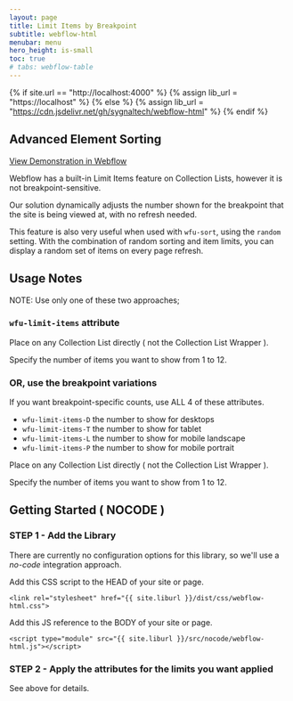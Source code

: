```yaml
---
layout: page
title: Limit Items by Breakpoint
subtitle: webflow-html
menubar: menu
hero_height: is-small
toc: true
# tabs: webflow-table
---
```


{% if site.url == "http://localhost:4000" %}
{% assign lib_url = "https://localhost" %}
{% else %}
{% assign lib_url = "https://cdn.jsdelivr.net/gh/sygnaltech/webflow-html" %}
{% endif %}

## Advanced Element Sorting

<a class="button is-danger" href="https://display-random-list-items.webflow.io/" target="_blank">View Demonstration in Webflow</a>

Webflow has a built-in Limit Items feature on Collection Lists,
however it is not breakpoint-sensitive.

Our solution dynamically adjusts the number shown for the breakpoint that the
site is being viewed at, with no refresh needed. 

This feature is also very useful when used with `wfu-sort`, using the `random` setting.
With the combination of random sorting and item limits, you can display a random set of 
items on every page refresh. 


## Usage Notes

NOTE: Use only one of these two approaches;

### `wfu-limit-items` attribute

Place on any Collection List directly ( not the Collection List Wrapper ).

Specify the number of items you want to show from 1 to 12. 

### OR, use the breakpoint variations

If you want breakpoint-specific counts, use ALL 4 of these attributes.

- `wfu-limit-items-D` the number to show for desktops
- `wfu-limit-items-T` the number to show for tablet
- `wfu-limit-items-L` the number to show for mobile landscape
- `wfu-limit-items-P` the number to show for mobile portrait

Place on any Collection List directly ( not the Collection List Wrapper ).

Specify the number of items you want to show from 1 to 12. 


## Getting Started ( NOCODE )


### STEP 1 - Add the Library


There are currently no configuration options for this library, so we'll use a *no-code* integration approach.

Add this CSS script to the HEAD of your site or page.

```
<link rel="stylesheet" href="{{ site.liburl }}/dist/css/webflow-html.css">
```

Add this JS reference to the BODY of your site or page.

```
<script type="module" src="{{ site.liburl }}/src/nocode/webflow-html.js"></script>
```



### STEP 2 - Apply the attributes for the limits you want applied 


See above for details. 

